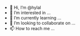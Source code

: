 - 👋 Hi, I’m @hylal
- 👀 I’m interested in ...
- 🌱 I’m currently learning ...
- 💞️ I’m looking to collaborate on ...
- 📫 How to reach me ...

<!---
hylal/hylal is a ✨ special ✨ repository because its `README.md` (this file) appears on your GitHub profile.
You can click the Preview link to take a look at your changes.
--->
